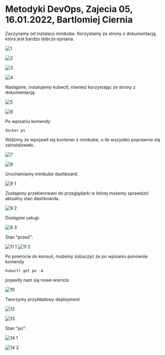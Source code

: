 # Metodyki DevOps, Zajecia 05, 16.01.2022, Bartlomiej Ciernia

Zaczynamy od instalacji minikube. Korzystamy ze strony z dokumentacją, która jest bardzo dobrze opisana.

![1](https://user-images.githubusercontent.com/61689132/149662430-f7e34afe-4994-4589-8320-d845c51ae26a.png)

![2](https://user-images.githubusercontent.com/61689132/149662439-cefd17eb-62a2-42fa-86fa-07d7aa85f2eb.png)

![3](https://user-images.githubusercontent.com/61689132/149662454-b9930e47-a30e-43d6-9587-0ff61907bf81.png)

![4](https://user-images.githubusercontent.com/61689132/149662462-8c1d02ff-f0d0-4a07-b989-fac3d0c31b31.png)

Następnie, instalujemy kubectl, również korzystając ze strony z dokumentacją.

![5](https://user-images.githubusercontent.com/61689132/149662499-3865060d-cc56-4c5b-9bb1-4da1b3f76791.png)

![6](https://user-images.githubusercontent.com/61689132/149662505-922879b0-d3ed-4dff-89dd-c8564c8c4ebb.png)

Po wpisaniu komendy

`docker ps`

Widzimy że wpojawił się kontener z minikube, o ile wszystko poprawnie się zainstalowało.

![7](https://user-images.githubusercontent.com/61689132/149662510-835fc37d-4407-4754-8606-12a767bdb5ce.png)

![8](https://user-images.githubusercontent.com/61689132/149662544-7b0b2013-78e9-47fb-8cce-374b7f4583b6.png)

Uruchamiamy minikube dashboard.

![9 1](https://user-images.githubusercontent.com/61689132/149662583-9e90c3fd-85fa-4bfe-8375-b5d39dc8e2a4.png)

Zostajemy przekierowani do przeglądarki w której możemy sprawdzić aktualny stan dashboarda.

![9 2](https://user-images.githubusercontent.com/61689132/149662606-76dc7ada-30dd-439f-983e-f71ee2ee8c5e.png)

Dostępne usługi:

![9 3](https://user-images.githubusercontent.com/61689132/149662674-11a9a3c1-eb50-4437-8a13-dc801265a02b.png)

Stan "przed":

![11 1](https://user-images.githubusercontent.com/61689132/149662699-8f6c980a-fa89-4b8f-9234-42205bf2b02d.png)
![11 2](https://user-images.githubusercontent.com/61689132/149662710-0223d0c8-3889-4479-aac2-068fee773858.png)

Po powrocie do konsoli, możemy zobaczyć że po wpisaniu ponownie komendy

`kubectl get po -A`

pojawiły nam się nowe wiersze

![10](https://user-images.githubusercontent.com/61689132/149662791-af4a753e-4189-4a3e-9934-f7f20cf53abf.png)

Tworzymy przykładowy deployment

![12](https://user-images.githubusercontent.com/61689132/149662805-dff14b55-1efd-4d51-9155-8d63e491b696.png)

![13](https://user-images.githubusercontent.com/61689132/149662810-7eeaeec4-cc8c-49cf-9317-2d83de02442a.png)

Stan "po":

![14 1](https://user-images.githubusercontent.com/61689132/149662829-67b4bb4a-1836-4329-8e66-fc9cf9cc853b.png)

![14 2](https://user-images.githubusercontent.com/61689132/149662833-525c1911-2bb7-452f-a734-e71a2df8a973.png)
